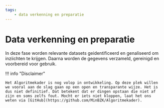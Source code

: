 ```yaml
--- 
tags:
    - data verkenning en preparatie
---
```


# Data verkenning en preparatie
In deze fase worden relevante datasets geidentificeerd en genaliseerd om inziichten te krijgen. Daarna worden de gegevens verzameld, gereinigd en voorbereid voor gebruik.

!!! info "Disclaimer"

    Het Algoritmekader is nog volop in ontwikkeling. Op deze plek willen we vooral aan de slag gaan op een open en transparante wijze. Het is dus niet definitief. Dat betekent dat er dingen opstaan die niet af zijn en soms zelfs fout. Mocht er iets niet kloppen, laat het ons weten via [GitHub](https://github.com/MinBZK/Algoritmekader).
